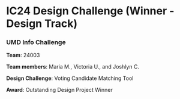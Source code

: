 # IC24 Design Challenge (Winner - Design Track)
### UMD Info Challenge

**Team**: 24003

**Team members**: Maria M., Victoria U., and Joshlyn C.

**Design Challenge**: Voting Candidate Matching Tool

**Award**: Outstanding Design Project Winner
